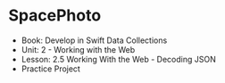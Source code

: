 #  SpacePhoto

- Book: Develop in Swift Data Collections
- Unit: 2 - Working with the Web
- Lesson: 2.5 Working With the Web - Decoding JSON
- Practice Project
